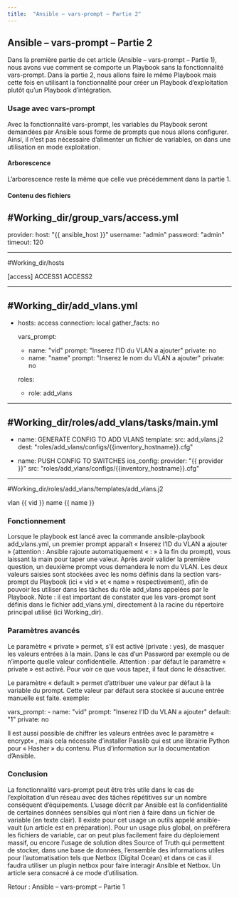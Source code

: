 ```yaml
---
title:  "Ansible – vars-prompt – Partie 2"
---
```


## Ansible – vars-prompt – Partie 2

Dans la première partie de cet article (Ansible – vars-prompt – Partie 1), nous avons vue comment se comporte un Playbook sans la fonctionnalité vars-prompt.
Dans la partie 2, nous allons faire le même Playbook mais cette fois en utilisant la fonctionnalité pour créer un Playbook d’exploitation plutôt qu’un Playbook d’intégration.

### Usage avec vars-prompt
Avec la fonctionnalité vars-prompt, les variables du Playbook seront demandées par Ansible sous forme de prompts que nous allons configurer.
Ainsi, il n’est pas nécessaire d’alimenter un fichier de variables, on dans une utilisation en mode exploitation.

#### Arborescence
L’arborescence reste la même que celle vue précédemment dans la partie 1.

#### Contenu des fichiers
#Working_dir/group_vars/access.yml
---

provider:
  host: "{{ ansible_host }}"
  username: "admin"
  password: "admin"
  timeout: 120

--------------------------------------------------
#Working_dir/hosts

[access]
ACCESS1
ACCESS2

--------------------------------------------------
#Working_dir/add_vlans.yml
---

- hosts: access
  connection: local
  gather_facts: no

  vars_prompt:
    - name: "vid"
      prompt: "Inserez l'ID du VLAN a ajouter"
      private: no
    - name: "name"
      prompt: "Inserez le nom du VLAN a ajouter"
      private: no

  roles:
    - role: add_vlans

--------------------------------------------------

#Working_dir/roles/add_vlans/tasks/main.yml
----

- name: GENERATE CONFIG TO ADD VLANS
  template:
    src: add_vlans.j2
    dest: "roles/add_vlans/configs/{{inventory_hostname}}.cfg"

- name: PUSH CONFIG TO SWITCHES
  ios_config:
    provider: "{{ provider }}"
    src: "roles/add_vlans/configs/{{inventory_hostname}}.cfg"

--------------------------------------------------

#Working_dir/roles/add_vlans/templates/add_vlans.j2

vlan {{ vid }}
 name {{ name }}

### Fonctionnement
Lorsque le playbook est lancé avec la commande ansible-playbook add_vlans.yml, un premier prompt apparaît « Inserez l’ID du VLAN a ajouter » (attention : Ansible rajoute automatiquement « : » à la fin du prompt), vous laissant la main pour taper une valeur.
Après avoir valider la première question, un deuxième prompt vous demandera le nom du VLAN.
Les deux valeurs saisies sont stockées avec les noms définis dans la section vars-prompt du Playbook (ici « vid » et « name » respectivement), afin de pouvoir les utiliser dans les tâches du rôle add_vlans appelées par le Playbook.
Note : il est important de constater que les vars-prompt sont définis dans le fichier add_vlans.yml, directement à la racine du répertoire principal utilisé (ici Working_dir).

### Paramètres avancés
Le paramètre « private » permet, s’il est activé (private : yes), de masquer les valeurs entrées à la main. Dans le cas d’un Password par exemple ou de n’importe quelle valeur confidentielle.
Attention : par défaut le paramètre « private » est activé. Pour voir ce que vous tapez, il faut donc le désactiver.

Le paramètre « default » permet d’attribuer une valeur par défaut à la variable du prompt. Cette valeur par défaut sera stockée si aucune entrée manuelle est faite.
exemple:

vars_prompt:
     - name: "vid"
       prompt: "Inserez l'ID du VLAN a ajouter"
       default: "1"
       private: no 

Il est aussi possible de chiffrer les valeurs entrées avec le paramètre « encrypt« , mais cela nécessite d’installer Passlib qui est une librairie Python pour « Hasher » du contenu.
Plus d’information sur la documentation d’Ansible.

### Conclusion
La fonctionnalité vars-prompt peut être très utile dans le cas de l’exploitation d’un réseau avec des tâches répétitives sur un nombre conséquent d’équipements.
L’usage décrit par Ansible est la confidentialité de certaines données sensibles qui n’ont rien à faire dans un fichier de variable (en texte clair). Il existe pour cet usage un outils appelé ansible-vault (un article est en préparation).
Pour un usage plus global, on préférera les fichiers de variable, car on peut plus facilement faire du déploiement massif, ou encore l’usage de solution dites Source of Truth qui permettent de stocker, dans une base de données, l’ensemble des informations utiles pour l’automatisation tels que Netbox (Digital Ocean) et dans ce cas il faudra utiliser un plugin netbox pour faire interagir Ansible et Netbox. Un article sera consacré à ce mode d’utilisation.

Retour : Ansible – vars-prompt – Partie 1
